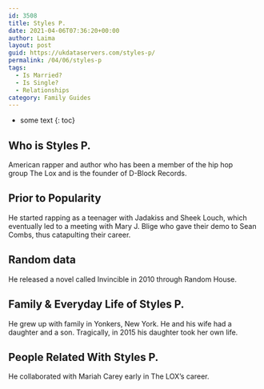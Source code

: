 ```yaml
---
id: 3508
title: Styles P.
date: 2021-04-06T07:36:20+00:00
author: Laima
layout: post
guid: https://ukdataservers.com/styles-p/
permalink: /04/06/styles-p
tags:
  - Is Married?
  - Is Single?
  - Relationships
category: Family Guides
---
```


* some text
{: toc}


## Who is Styles P.
                  
                  
                  
American rapper and author who has been a member of the hip hop group The Lox and is the founder of D-Block Records.
                  
              
            
              
            
                
                
                
## Prior to Popularity
                  
                  
                  
He started rapping as a teenager with Jadakiss and Sheek Louch, which eventually led to a meeting with Mary J. Blige who gave their demo to Sean Combs, thus catapulting their career.
                  
              
            
              
            
                
                
                
## Random data
                  
                  
                  
He released a novel called Invincible in 2010 through Random House.
                  
              
            
              
            
                
                
                
## Family & Everyday Life of Styles P.
                  
                  
                  
He grew up with family in Yonkers, New York. He and his wife had a daughter and a son. Tragically, in 2015 his daughter took her own life.
                  
              
            
              
            
                
                
                
## People Related With Styles P.
                  
                  
                  
He collaborated with Mariah Carey early in The LOX&#8217;s career.
                  
              
            
              
            
                
              
            
              
              
            
            
              
            
          
          
          
